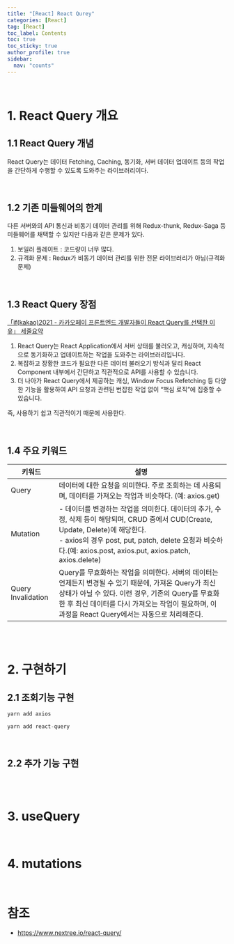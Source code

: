 ```yaml
---
title: "[React] React Qurey"
categories: [React]
tag: [React]
toc_label: Contents
toc: true
toc_sticky: true
author_profile: true
sidebar:
  nav: "counts"
---
```


<br>

# 1. React Query 개요

## 1.1 React Query 개념

React Query는 데이터 Fetching, Caching, 동기화, 서버 데이터 업데이트 등의 작업을 간단하게 수행할 수 있도록 도와주는 라이브러리이다.

<br>

## 1.2 기존 미들웨어의 한계

다른 서버와의 API 통신과 비동기 데이터 관리를 위해 Redux-thunk, Redux-Saga 등 미들웨어를 채택할 수 있지만 다음과 같은 문제가 있다.

1. 보일러 플레이트 : 코드량이 너무 많다.
2. 규격화 문제 : Redux가 비동기 데이터 관리를 위한 전문 라이브러리가 아님(규격화 문제)

<br>

## 1.3 React Query 장점

[「if(kakao)2021 - 카카오페이 프론트엔드 개발자들이 React Query를 선택한 이유」 세줄요약 ](https://tech.kakaopay.com/post/react-query-1/)

1. React Query는 React Application에서 서버 상태를 불러오고, 캐싱하며, 지속적으로 동기화하고 업데이트하는 작업을 도와주는 라이브러리입니다.
2. 복잡하고 장황한 코드가 필요한 다른 데이터 불러오기 방식과 달리 React Component 내부에서 간단하고 직관적으로 API를 사용할 수 있습니다.
3. 더 나아가 React Query에서 제공하는 캐싱, Window Focus Refetching 등 다양한 기능을 활용하여 API 요청과 관련된 번잡한 작업 없이 “핵심 로직”에 집중할 수 있습니다.

즉, 사용하기 쉽고 직관적이기 때문에 사용한다.

<br>

## 1.4 주요 키워드

| 키워드             | 설명                                                                                                                                                                                                                                                             |
| ------------------ | ---------------------------------------------------------------------------------------------------------------------------------------------------------------------------------------------------------------------------------------------------------------- |
| Query              | 데이터에 대한 요청을 의미한다. 주로 조회하는 데 사용되며, 데이터를 가져오는 작업과 비슷하다. (예: axios.get)                                                                                                                                                     |
| Mutation           | - 데이터를 변경하는 작업을 의미한다. 데이터의 추가, 수정, 삭제 등이 해당되며, CRUD 중에서 CUD(Create, Update, Delete)에 해당한다.<br>- axios의 경우 post, put, patch, delete 요청과 비슷하다.(예: axios.post, axios.put, axios.patch, axios.delete)              |
| Query Invalidation | Query를 무효화하는 작업을 의미한다. 서버의 데이터는 언제든지 변경될 수 있기 때문에, 가져온 Query가 최신 상태가 아닐 수 있다. 이런 경우, 기존의 Query를 무효화한 후 최신 데이터를 다시 가져오는 작업이 필요하며, 이 과정을 React Query에서는 자동으로 처리해준다. |

<br><br>

# 2. 구현하기

## 2.1 조회기능 구현

```js
yarn add axios
```

```js
yarn add react-query
```

<br>

## 2.2 추가 기능 구현

<br><br>

# 3. useQuery

<br>

# 4. mutations

<br>

# 참조

- https://www.nextree.io/react-query/

```

```
